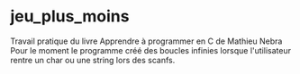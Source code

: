 # jeu_plus_moins

Travail pratique du livre Apprendre à programmer en C de Mathieu Nebra
Pour le moment le programme créé des boucles infinies lorsque l'utilisateur rentre un char ou une string lors des scanfs.

